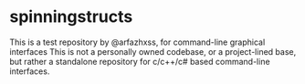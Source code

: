 # spinningstructs

This is a test repository by @arfazhxss, for command-line graphical interfaces
This is not a personally owned codebase, or a project-lined base, but rather a standalone repository for c/c++/c# based command-line interfaces.

